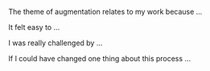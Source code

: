 
The theme of augmentation relates to my work because ...

It felt easy to ...

I was really challenged by ...

If I could have changed one thing about this process ...
